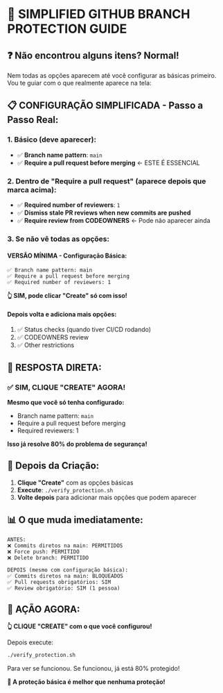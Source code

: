 # 🎯 SIMPLIFIED GITHUB BRANCH PROTECTION GUIDE

## ❓ **Não encontrou alguns itens? Normal!** 

Nem todas as opções aparecem até você configurar as básicas primeiro. Vou te guiar com o que realmente aparece na tela:

## 📋 **CONFIGURAÇÃO SIMPLIFICADA - Passo a Passo Real:**

### **1. Básico (deve aparecer):**
- ✅ **Branch name pattern**: `main`
- ✅ **Require a pull request before merging** ← ESTE É ESSENCIAL

### **2. Dentro de "Require a pull request" (aparece depois que marca acima):**
- ✅ **Required number of reviewers**: `1`
- ✅ **Dismiss stale PR reviews when new commits are pushed**
- ✅ **Require review from CODEOWNERS** ← Pode não aparecer ainda

### **3. Se não vê todas as opções:**

#### **VERSÃO MÍNIMA - Configuração Básica:**
```
✅ Branch name pattern: main
✅ Require a pull request before merging
✅ Required number of reviewers: 1
```

**👆 SIM, pode clicar "Create" só com isso!**

#### **Depois volta e adiciona mais opções:**
1. ✅ Status checks (quando tiver CI/CD rodando)
2. ✅ CODEOWNERS review
3. ✅ Other restrictions

## 🚀 **RESPOSTA DIRETA:**

### **✅ SIM, CLIQUE "CREATE" AGORA!**

**Mesmo que você só tenha configurado:**
- Branch name pattern: `main`
- Require a pull request before merging
- Required reviewers: 1

**Isso já resolve 80% do problema de segurança!**

## 🔄 **Depois da Criação:**

1. **Clique "Create"** com as opções básicas
2. **Execute**: `./verify_protection.sh`
3. **Volte depois** para adicionar mais opções que podem aparecer

## 📊 **O que muda imediatamente:**

```
ANTES:
❌ Commits diretos na main: PERMITIDOS
❌ Force push: PERMITIDO
❌ Delete branch: PERMITIDO

DEPOIS (mesmo com configuração básica):
✅ Commits diretos na main: BLOQUEADOS
✅ Pull requests obrigatórios: SIM
✅ Review obrigatório: SIM (1 pessoa)
```

## 🎯 **AÇÃO AGORA:**

**👆 CLIQUE "CREATE" com o que você configurou!**

Depois execute:
```bash
./verify_protection.sh
```

Para ver se funcionou. Se funcionou, já está 80% protegido!

**🚀 A proteção básica é melhor que nenhuma proteção!**
